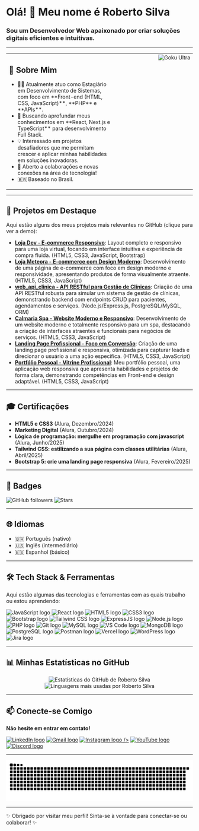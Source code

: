 <h1 align="left">Olá! 👋 Meu nome é Roberto Silva</h1>
<h3 align="left">Sou um Desenvolvedor Web apaixonado por criar soluções digitais eficientes e intuitivas.</h3>

---

<table>
  <tr>
    <td valign="top">
      <h2>🚀 Sobre Mim</h2>
      <ul>
        <li>👨‍💻 Atualmente atuo como Estagiário em Desenvolvimento de Sistemas, com foco em **Front-end (HTML, CSS, JavaScript)**, **PHP** e **APIs**.</li>
        <li>🌱 Buscando aprofundar meus conhecimentos em **React, Next.js e TypeScript** para desenvolvimento Full Stack.</li>
        <li>💡 Interessado em projetos desafiadores que me permitam crescer e aplicar minhas habilidades em soluções inovadoras.</li>
        <li>💬 Aberto a colaborações e novas conexões na área de tecnologia!</li>
        <li>🇧🇷 Baseado no Brasil.</li>
      </ul>
    </td>
    <td valign="top" align="right" width="200"> <!-- Ajuste a largura (width) se necessário -->
      <img height="170" src="https://media4.giphy.com/media/v1.Y2lkPTc5MGI3NjExcGJmZWRwMGZ0djJ6MDRwdDJlOGJ4dndnb3JuY2k0eW9tNXZldXEwbSZlcD12MV9pbnRlcm5hbF9naWZfYnlfaWQmY3Q9Zw/SIuI7syOPvm1HAd5GF/giphy.gif" alt="Goku Ultra"/>
    </td>
  </tr>
</table>

---

## 🚩 Projetos em Destaque

Aqui estão alguns dos meus projetos mais relevantes no GitHub (clique para ver a demo):

- [**Loja Dev - E-commerce Responsivo**](https://robertosilvadevfullstack.github.io/loja_dev/): Layout completo e responsivo para uma loja virtual, focando em interface intuitiva e experiência de compra fluida. (HTML5, CSS3, JavaScript, Bootstrap)
- [**Loja Meteora - E-commerce com Design Moderno**](https://loja-meteora-bay.vercel.app/): Desenvolvimento de uma página de e-commerce com foco em design moderno e responsividade, apresentando produtos de forma visualmente atraente. (HTML5, CSS3, JavaScript)
- [**web_api_clinica - API RESTful para Gestão de Clínicas**](https://github.com/RobertoSilvaDevFullStack/web_api_clinica): Criação de uma API RESTful robusta para simular um sistema de gestão de clínicas, demonstrando backend com endpoints CRUD para pacientes, agendamentos e serviços. (Node.js/Express.js, PostgreSQL/MySQL, ORM)
- [**Calmaria Spa - Website Moderno e Responsivo**](https://robertosilvadevfullstack.github.io/Projeto-Calmaria-Spa---Full-Stack/): Desenvolvimento de um website moderno e totalmente responsivo para um spa, destacando a criação de interfaces atraentes e funcionais para negócios de serviços. (HTML5, CSS3, JavaScript)
- [**Landing Page Profissional - Foco em Conversão**](https://robertosilvadevfullstack.github.io/Landing_Page_Fer/): Criação de uma landing page profissional e responsiva, otimizada para capturar leads e direcionar o usuário a uma ação específica. (HTML5, CSS3, JavaScript)
- [**Portfólio Pessoal - Vitrine Profissional**](https://robertosilvadevfullstack.github.io/Portfolio_Pessoal/): Meu portfólio pessoal, uma aplicação web responsiva que apresenta habilidades e projetos de forma clara, demonstrando competências em Front-end e design adaptável. (HTML5, CSS3, JavaScript)

---

## 🎓 Certificações

- **HTML5 e CSS3** (Alura, Dezembro/2024)
- **Marketing Digital** (Alura, Outubro/2024)
- **Lógica de programação: mergulhe em programação com javascript** (Alura, Junho/2025)
- **Tailwind CSS: estilizando a sua página com classes utilitárias** (Alura, Abril/2025)
- **Bootstrap 5: crie uma landing page responsiva** (Alura, Fevereiro/2025)
<!-- Adicione mais certificações relevantes da sua lista da Alura aqui, se desejar -->

---

## 🏅 Badges

![GitHub followers](https://img.shields.io/github/followers/RobertoSilvaDevFullStack?style=social)
![Stars](https://img.shields.io/github/stars/RobertoSilvaDevFullStack?style=social)

---

## 🌐 Idiomas

- 🇧🇷 Português (nativo)
- 🇺🇸 Inglês (intermediário)
- 🇪🇸 Espanhol (básico)

---

## 🛠️ Tech Stack & Ferramentas

Aqui estão algumas das tecnologias e ferramentas com as quais trabalho ou estou aprendendo:

<div align="left">
  <!-- Frontend & Linguagens -->
  <img src="https://cdn.jsdelivr.net/gh/devicons/devicon/icons/javascript/javascript-original.svg" height="35" alt="JavaScript logo" title="JavaScript" />  
  <img src="https://cdn.jsdelivr.net/gh/devicons/devicon/icons/react/react-original.svg" height="35" alt="React logo" title="React" />  
  <img src="https://cdn.jsdelivr.net/gh/devicons/devicon/icons/html5/html5-original.svg" height="35" alt="HTML5 logo" title="HTML5" />  
  <img src="https://cdn.jsdelivr.net/gh/devicons/devicon/icons/css3/css3-original.svg" height="35" alt="CSS3 logo" title="CSS3" />  
  <img src="https://cdn.jsdelivr.net/gh/devicons/devicon/icons/bootstrap/bootstrap-original.svg" height="35" alt="Bootstrap logo" title="Bootstrap" />  
  <img src="https://cdn.jsdelivr.net/gh/devicons/devicon/icons/tailwindcss/tailwindcss-original.svg" height="35" alt="Tailwind CSS logo" title="Tailwind CSS"/>  
  <img src="https://cdn.jsdelivr.net/gh/devicons/devicon/icons/express/express-original.svg" height="35" alt="ExpressJS logo" title="ExpressJS"/>  
  <!-- Backend & Outras Linguagens -->
  <img src="https://cdn.jsdelivr.net/gh/devicons/devicon/icons/nodejs/nodejs-original.svg" height="35" alt="Node.js logo" title="Node.js"/>  
  <img src="https://cdn.jsdelivr.net/gh/devicons/devicon/icons/php/php-original.svg" height="35" alt="PHP logo" title="PHP"/>  
  <!-- Ferramentas & DBs -->
  <img src="https://cdn.jsdelivr.net/gh/devicons/devicon/icons/git/git-original.svg" height="35" alt="Git logo" title="Git"/>  
  <img src="https://cdn.jsdelivr.net/gh/devicons/devicon/icons/mysql/mysql-original-wordmark.svg" height="35" alt="MySQL logo" title="MySQL logo"/>  
  <img src="https://cdn.jsdelivr.net/gh/devicons/devicon/icons/vscode/vscode-original.svg" height="35" alt="VS Code logo" title="VS Code logo"/>
  <img src="https://cdn.jsdelivr.net/gh/devicons/devicon/icons/mongodb/mongodb-original.svg" height="35" alt="MongoDB logo" title="MongoDB"/>
  <img src="https://cdn.jsdelivr.net/gh/devicons/devicon/icons/postgresql/postgresql-original.svg" height="35" alt="PostgreSQL logo" title="PostgreSQL"/>
  <img src="https://cdn.jsdelivr.net/gh/devicons/devicon/icons/postman/postman-original.svg" height="35" alt="Postman logo" title="Postman"/>
  <img src="https://cdn.jsdelivr.net/gh/devicons/devicon/icons/vercel/vercel-original.svg" height="35" alt="Vercel logo" title="Vercel"/>  
  <img src="https://cdn.jsdelivr.net/gh/devicons/devicon/icons/wordpress/wordpress-plain.svg" height="35" alt="WordPress logo" title="WordPress"/>
  <img src="https://cdn.jsdelivr.net/gh/devicons/devicon/icons/jira/jira-original.svg" height="35" alt="Jira logo" title="Jira"/>
</div>

---

## 📊 Minhas Estatísticas no GitHub

<div align="center">
  <img src="https://github-readme-stats.vercel.app/api?username=RobertoSilvaDevFullStack&hide_title=false&hide_rank=false&show_icons=true&include_all_commits=true&count_private=true&disable_animations=false&theme=dracula&locale=pt-br&hide_border=false" height="170" alt="Estatísticas do GitHub de Roberto Silva"  />
  <img src="https://github-readme-stats.vercel.app/api/top-langs?username=RobertoSilvaDevFullStack&locale=pt-br&hide_title=false&layout=compact&card_width=320&langs_count=6&theme=dracula&hide_border=false" height="170" alt="Linguagens mais usadas por Roberto Silva"  />
</div>

---

## 📫 Conecte-se Comigo

**Não hesite em entrar em contato!**

<div align="left">
  <a href="https://www.linkedin.com/in/roberto-silva-dev-full-stack/" target="_blank"><img src="https://img.shields.io/static/v1?message=LinkedIn&logo=linkedin&label=&color=0077B5&logoColor=white&labelColor=&style=for-the-badge" height="35" alt="LinkedIn logo" /></a> 
  <a href="mailto:robertosilva.comercial@gmail.com" target="_blank"><img src="https://img.shields.io/static/v1?message=Gmail&logo=gmail&label=&color=D14836&logoColor=white&labelColor=&style=for-the-badge" height="35" alt="Gmail logo" /></a> 
  <a href="https://www.instagram.com/robertosilvabroker?igsh=emhxMGI0d3p6dzM1&utm_source=qr" target="_blank"><img src="https://img.shields.io/static/v1?message=Instagram&logo=instagram&label=&color=E4405F&logoColor=white&labelColor=&style=for-the-badge" height="35" alt="Instagram logo" /> /></a> 
  <a href="https://www.youtube.com/@beto_silva_dev" target="_blank"><img src="https://img.shields.io/static/v1?message=Youtube&logo=youtube&label=&color=FF0000&logoColor=white&labelColor=&style=for-the-badge" height="35" alt="YouTube logo" /></a> 
  <a href="https://discord.com" target="_blank"><img src="https://img.shields.io/static/v1?message=Discord&logo=discord&label=&color=7289DA&logoColor=white&labelColor=&style=for-the-badge" height="35" alt="Discord logo" /></a>
  <!-- Se desejar adicionar seu ID do Discord, faça-o aqui, ex: `SeuIDDiscord` -->
</div>

---

<!-- Animação da Cobrinha -->
<div align="center">
  <img src="https://github.com/RobertoSilvaDevFullStack/RobertoSilvaDevFullStack/raw/main/dist/snake.svg" alt="Animação de cobra com contribuições do GitHub" />
</div>

---

✨ Obrigado por visitar meu perfil! Sinta-se à vontade para conectar-se ou colaborar! ✨
